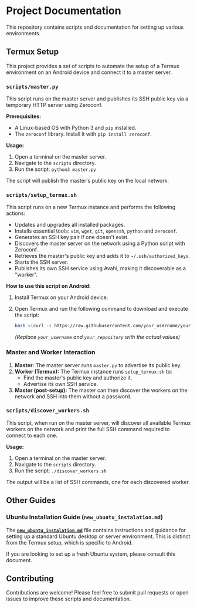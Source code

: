 # Project Documentation

This repository contains scripts and documentation for setting up various environments.

## Termux Setup

This project provides a set of scripts to automate the setup of a Termux environment on an Android device and connect it to a master server.

### `scripts/master.py`

This script runs on the master server and publishes its SSH public key via a temporary HTTP server using Zeroconf.

**Prerequisites:**
- A Linux-based OS with Python 3 and `pip` installed.
- The `zeroconf` library. Install it with `pip install zeroconf`.

**Usage:**
1.  Open a terminal on the master server.
2.  Navigate to the `scripts` directory.
3.  Run the script: `python3 master.py`

The script will publish the master's public key on the local network.

### `scripts/setup_termux.sh`

This script runs on a new Termux instance and performs the following actions:
- Updates and upgrades all installed packages.
- Installs essential tools: `vim`, `wget`, `git`, `openssh`, `python` and `zeroconf`.
- Generates an SSH key pair if one doesn't exist.
- Discovers the master server on the network using a Python script with Zeroconf.
- Retrieves the master's public key and adds it to `~/.ssh/authorized_keys`.
- Starts the SSH server.
- Publishes its own SSH service using Avahi, making it discoverable as a "worker".

**How to use this script on Android:**
1.  Install Termux on your Android device.
2.  Open Termux and run the following command to download and execute the script:

    ```bash
    bash <(curl -s https://raw.githubusercontent.com/your_username/your_repository/main/scripts/setup_termux.sh)
    ```
    *(Replace `your_username` and `your_repository` with the actual values)*

### Master and Worker Interaction

1.  **Master:** The master server runs `master.py` to advertise its public key.
2.  **Worker (Termux):** The Termux instance runs `setup_termux.sh` to:
    -   Find the master's public key and authorize it.
    -   Advertise its own SSH service.
3.  **Master (post-setup):** The master can then discover the workers on the network and SSH into them without a password.

### `scripts/discover_workers.sh`

This script, when run on the master server, will discover all available Termux workers on the network and print the full SSH command required to connect to each one.

**Usage:**
1.  Open a terminal on the master server.
2.  Navigate to the `scripts` directory.
3.  Run the script: `./discover_workers.sh`

The output will be a list of SSH commands, one for each discovered worker.

## Other Guides

### Ubuntu Installation Guide (`new_ubuntu_instalation.md`)

The [**`new_ubuntu_instalation.md`**](./new_ubuntu_instalation.md) file contains instructions and guidance for setting up a standard Ubuntu desktop or server environment. This is distinct from the Termux setup, which is specific to Android.

If you are looking to set up a fresh Ubuntu system, please consult this document.

## Contributing

Contributions are welcome! Please feel free to submit pull requests or open issues to improve these scripts and documentation.
